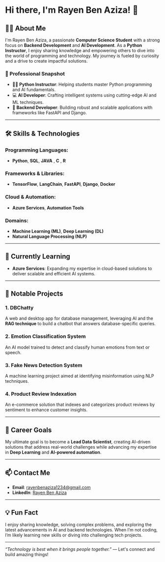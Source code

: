 # Hi there, I'm Rayen Ben Aziza! 👋

## 👨‍💻 About Me
I'm Rayen Ben Aziza, a passionate **Computer Science Student** with a strong focus on **Backend Development** and **AI Development**. As a **Python Instructor**, I enjoy sharing knowledge and empowering others to dive into the world of programming and technology. My journey is fueled by curiosity and a drive to create impactful solutions.

### 🌟 Professional Snapshot
- 🧑‍🏫 **Python Instructor**: Helping students master Python programming and AI fundamentals.
- 💻 **AI Developer**: Crafting intelligent systems using cutting-edge AI and ML techniques.
- 🔧 **Backend Developer**: Building robust and scalable applications with frameworks like FastAPI and Django.

---

## 🛠️ Skills & Technologies

### Programming Languages:
- **Python**, **SQL**, **JAVA** , **C** , **R**

### Frameworks & Libraries:
- **TensorFlow**, **LangChain**, **FastAPI**, **Django**, **Docker**

### Cloud & Automation:
- **Azure Services**, **Automation Tools**

### Domains:
- **Machine Learning (ML)**, **Deep Learning (DL)**
- **Natural Language Processing (NLP)**

---

## 🌱 Currently Learning
- **Azure Services**: Expanding my expertise in cloud-based solutions to deliver scalable and efficient AI systems.

---

## 🚀 Notable Projects

### 1. **DBChatty**
A web and desktop app for database management, leveraging AI and the **RAG technique** to build a chatbot that answers database-specific queries.

### 2. **Emotion Classification System**
An AI model trained to detect and classify human emotions from text or speech.

### 3. **Fake News Detection System**
A machine learning project aimed at identifying misinformation using NLP techniques.

### 4. **Product Review Indexation**
An e-commerce solution that indexes and categorizes product reviews by sentiment to enhance customer insights.

---

## 🎯 Career Goals
My ultimate goal is to become a **Lead Data Scientist**, creating AI-driven solutions that address real-world challenges while advancing my expertise in **Deep Learning** and **AI-powered automation**.

---

## 📫 Contact Me
- **Email**: rayenbenaziza1234@gmail.com
- **LinkedIn**: [Rayen Ben Aziza](https://www.linkedin.com/in/rayenbenaziza/)

---

## 💡 Fun Fact
I enjoy sharing knowledge, solving complex problems, and exploring the latest advancements in AI and backend technologies. When I’m not coding, I’m likely learning new skills or diving into challenging tech projects.

---

_“Technology is best when it brings people together.”_ — Let's connect and build amazing things!
